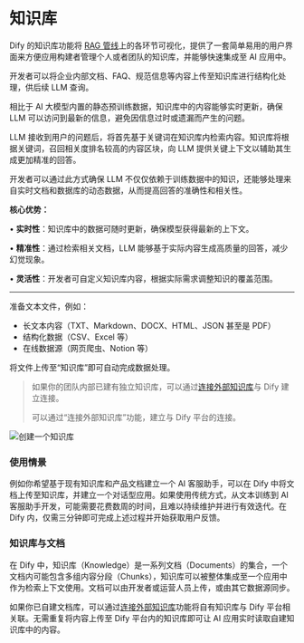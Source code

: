 # 知识库

Dify 的知识库功能将 [RAG 管线](../../learn-more/extended-reading/retrieval-augment/)上的各环节可视化，提供了一套简单易用的用户界面来方便应用构建者管理个人或者团队的知识库，并能够快速集成至 AI 应用中。

开发者可以将企业内部文档、FAQ、规范信息等内容上传至知识库进行结构化处理，供后续 LLM 查询。

相比于 AI 大模型内置的静态预训练数据，知识库中的内容能够实时更新，确保 LLM 可以访问到最新的信息，避免因信息过时或遗漏而产生的问题。

LLM 接收到用户的问题后，将首先基于关键词在知识库内检索内容。知识库将根据关键词，召回相关度排名较高的内容区块，向 LLM 提供关键上下文以辅助其生成更加精准的回答。

开发者可以通过此方式确保 LLM 不仅仅依赖于训练数据中的知识，还能够处理来自实时文档和数据库的动态数据，从而提高回答的准确性和相关性。

**核心优势：**

• **实时性**：知识库中的数据可随时更新，确保模型获得最新的上下文。

• **精准性**：通过检索相关文档，LLM 能够基于实际内容生成高质量的回答，减少幻觉现象。

• **灵活性**：开发者可自定义知识库内容，根据实际需求调整知识的覆盖范围。

***

准备文本文件，例如：

* 长文本内容（TXT、Markdown、DOCX、HTML、JSON 甚至是 PDF）
* 结构化数据（CSV、Excel 等）
* 在线数据源（网页爬虫、Notion 等）

将文件上传至“知识库”即可自动完成数据处理。

> 如果你的团队内部已建有独立知识库，可以通过[连接外部知识库](connect-external-knowledge-base.md)与 Dify 建立连接。
>
> 可以通过“连接外部知识库”功能，建立与 Dify 平台的连接。

![创建一个知识库](https://assets-docs.dify.ai/2024/12/effc826d2584d5f2983cdcd746099bb6.png)

### 使用情景

例如你希望基于现有知识库和产品文档建立一个 AI 客服助手，可以在 Dify 中将文档上传至知识库，并建立一个对话型应用。如果使用传统方式，从文本训练到 AI 客服助手开发，可能需要花费数周的时间，且难以持续维护并进行有效迭代。在 Dify 内，仅需三分钟即可完成上述过程并开始获取用户反馈。

### 知识库与文档

在 Dify 中，知识库（Knowledge）是一系列文档（Documents）的集合，一个文档内可能包含多组内容分段（Chunks），知识库可以被整体集成至一个应用中作为检索上下文使用。文档可以由开发者或运营人员上传，或由其它数据源同步。

如果你已自建文档库，可以通过[连接外部知识库](connect-external-knowledge-base.md)功能将自有知识库与 Dify 平台相关联。无需重复将内容上传至 Dify 平台内的知识库即可让 AI 应用实时读取自建知识库中的内容。
